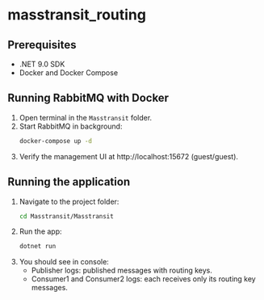 # masstransit_routing

## Prerequisites
- .NET 9.0 SDK
- Docker and Docker Compose

## Running RabbitMQ with Docker
1. Open terminal in the `Masstransit` folder.
2. Start RabbitMQ in background:
   ```bash
   docker-compose up -d
   ```
3. Verify the management UI at http://localhost:15672 (guest/guest).

## Running the application
1. Navigate to the project folder:
   ```bash
   cd Masstransit/Masstransit
   ```
2. Run the app:
   ```bash
   dotnet run
   ```
3. You should see in console:
   - Publisher logs: published messages with routing keys.
   - Consumer1 and Consumer2 logs: each receives only its routing key messages.
